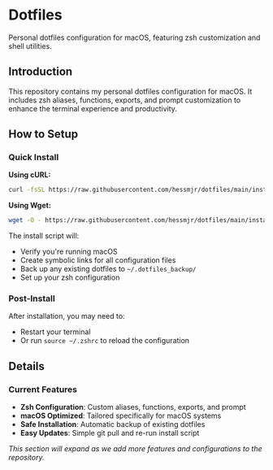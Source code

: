 # Dotfiles

Personal dotfiles configuration for macOS, featuring zsh customization and shell utilities.

## Introduction

This repository contains my personal dotfiles configuration for macOS. It includes zsh aliases, functions, exports, and prompt customization to enhance the terminal experience and productivity.

## How to Setup

### Quick Install

**Using cURL:**
```bash
curl -fsSL https://raw.githubusercontent.com/hessmjr/dotfiles/main/install.sh | bash
```

**Using Wget:**
```bash
wget -O - https://raw.githubusercontent.com/hessmjr/dotfiles/main/install.sh | bash
```

The install script will:
- Verify you're running macOS
- Create symbolic links for all configuration files
- Back up any existing dotfiles to `~/.dotfiles_backup/`
- Set up your zsh configuration

### Post-Install

After installation, you may need to:
- Restart your terminal
- Or run `source ~/.zshrc` to reload the configuration

## Details

### Current Features

- **Zsh Configuration**: Custom aliases, functions, exports, and prompt
- **macOS Optimized**: Tailored specifically for macOS systems
- **Safe Installation**: Automatic backup of existing dotfiles
- **Easy Updates**: Simple git pull and re-run install script

*This section will expand as we add more features and configurations to the repository.*
